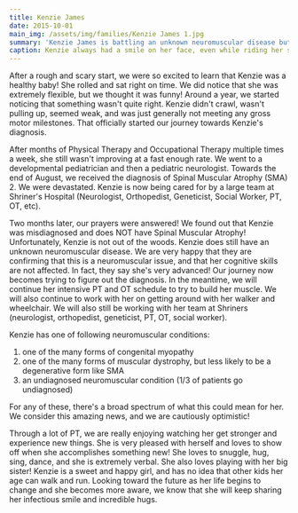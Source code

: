 ```yaml
---
title: Kenzie James
date: 2015-10-01
main_img: /assets/img/families/Kenzie James 1.jpg
summary: 'Kenzie James is battling an unknown neuromuscular disease but is still loving life. '
caption: Kenzie always had a smile on her face, even while riding her superchair!
---
```

<p>After a rough and scary start, we were so excited to learn that Kenzie was a healthy baby! She rolled and sat right on time. We did notice that she was extremely flexible, but we thought it was funny! Around a year, we started noticing that something wasn't quite right. Kenzie didn't crawl, wasn't pulling up, seemed weak, and was just generally not meeting any gross motor milestones. That officially started our journey towards Kenzie's diagnosis.</p>

<p>After months of Physical Therapy and Occupational Therapy multiple times a week, she still wasn't improving at a fast enough rate. We went to a developmental pediatrician and then a pediatric neurologist. Towards the end of August, we received the diagnosis of Spinal Muscular Atrophy (SMA) 2. We were devastated. Kenzie is now being cared for by a large team at Shriner's Hospital (Neurologist, Orthopedist, Geneticist, Social Worker, PT, OT, etc).</p>

<p>Two months later, our prayers were answered! We found out that Kenzie was misdiagnosed and does NOT have Spinal Muscular Atrophy! Unfortunately, Kenzie is not out of the woods. Kenzie does still have an unknown neuromuscular disease. We are very happy that they are confirming that this is a neuromuscular issue, and that her cognitive skills are not affected. In fact, they say she's very advanced! Our journey now becomes trying to figure out the diagnosis. In the meantime, we will continue her intensive PT and OT schedule to try to build her muscle. We will also continue to work with her on getting around with her walker and wheelchair. We will also still be working with her team at Shriners (neurologist, orthopedist, geneticist, PT, OT, social worker).</p>

<p>Kenzie has one of following neuromuscular conditions:</p>
<ol>
<li>one of the many forms of congenital myopathy</li>
<li>one of the many forms of muscular dystrophy, but less likely to be a degenerative form like SMA</li>
<li>an undiagnosed neuromuscular condition (1/3 of patients go undiagnosed)</li>
</ol>

<p>For any of these, there's a broad spectrum of what this could mean for her. We consider this amazing news, and we are cautiously optimistic!</p>

<p>Through a lot of PT, we are really enjoying watching her get stronger and experience new things. She is very pleased with herself and loves to show off when she accomplishes something new! She loves to snuggle, hug, sing, dance, and she is extremely verbal. She also loves playing with her big sister! Kenzie is a sweet and happy girl, and has no idea that other kids her age can walk and run. Looking toward the future as her life begins to change and she becomes more aware, we know that she will keep sharing her infectious smile and incredible hugs.</p>